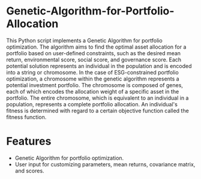 # Genetic-Algorithm-for-Portfolio-Allocation
This Python script implements a Genetic Algorithm for portfolio optimization. The algorithm aims to find the optimal asset allocation for a portfolio based on user-defined constraints, such as the desired mean return, environmental score, social score, and governance score. Each potential solution represents an individual in the population and is encoded into a string or chromosome. In the case of ESG-constrained portfolio optimization, a chromosome within the genetic algorithm represents a potential investment portfolio. The chromosome is composed of genes, each of which encodes the allocation weight of a specific asset in the portfolio. The entire chromosome, which is equivalent to an individual in a population, represents a complete portfolio allocation. An individual's fitness is determined with regard to a certain objective
function called the fitness function.

# Features
- Genetic Algorithm for portfolio optimization.
- User input for customizing parameters, mean returns, covariance matrix, and scores.
